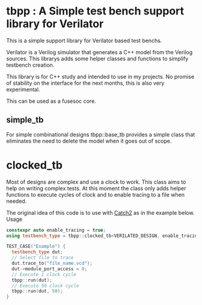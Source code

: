 # tbpp : A Simple test bench support library for Verilator

This is a simple support library for Verilator based test benchs.

Verilator is a Verilog simulator that generates a C++ model from the Verilog sources. 
This librarys adds some helper classes and functions to simplify testbench creation.

This library is for C++ study and intended to use in my projects. No promise of stability on the interface for the next months, this is also very experimental. 

This can be used as a fusesoc core. 

## simple_tb

For simple combinational designs tbpp::base_tb provides a simple class that eliminates the need to delete the model when it goes out of scope.

# clocked_tb

Most of designs are complex and use a clock to work. This class aims to help on writing complex tests. At this moment the class only adds helper functions to execute cycles of clock and to enable tracing to a file when needed. 

The original idea of this code is to use with [Catch2](https://github.com/catchorg/Catch2) as in the example below. 
Usage

```cpp
constexpr auto enable_tracing = true;
using testbench_type = tbpp::clocked_tb<VERILATED_DESIGN, enable_tracing>;

TEST_CASE("Example") {
  testbench_type dut;
  // Select file to trace 
  dut.trace_to("file_name.vcd");
  dut->module_port_access = 0;
  // Execute 1 clock cycle
  tbpp::run(dut);
  // Execute 50 clock cycle
  tbpp::run(dut, 50);
} 
```
